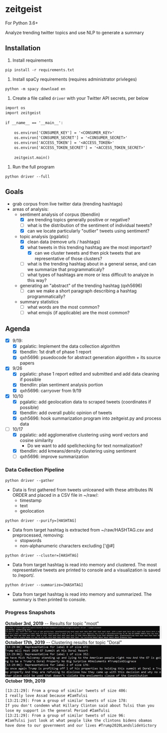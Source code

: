 # zeitgeist
For Python 3.6+

Analyze trending twitter topics and use NLP to generate a summary

## Installation

1. Install requirements
```
pip install -r requirements.txt
```
1. Install spaCy requirements (requires administrator privleges)
```
python -m spacy download en
```
1. Create a file called `driver` with your Twitter API secrets, per below
```
import os
import zeitgeist

if __name__ == '__main__':
    
    os.environ['CONSUMER_KEY'] = '<CONSUMER_KEY>'
    os.environ['CONSUMER_SECRET'] = '<CONSUMER_SECRET>'
    os.environ['ACCESS_TOKEN'] = '<ACCESS_TOKEN>'
    os.environ['ACCESS_TOKEN_SECRET'] = '<ACCESS_TOKEN_SECRET>'
    
    zeitgeist.main()
```
1. Run the full program
```
python driver --full
```

## Goals

- grab corpus from live twitter data (trending hashtags)
- areas of analysis:
    - sentiment analysis of corpus (tbendlin)
        - [x] are trending topics generally positive or negative?
        - [ ] what is the distribution of the sentiment of individual tweets?
        - [x] can we locate particularly "outlier" tweets using sentiment?
    - topic analysis (pgalatic)
        - [x] clean data (remove urls / hashtags)
        - [x] what tweets in this trending hashtag are the most important?
            - [x] can we cluster tweets and then pick tweets that are representative of those clusters?
        - [ ] what is the trending hashtag about in a general sense, and can we summarize that programmaticaly?
        - [ ] what types of hashtags are more or less difficult to analyze in this way?
    - generating an "abstract" of the trending hashtag (qxh5696)
        - [ ] can we make a short paragraph describing a hashtag programmatically?
    - summary statistics
        - [ ] what words are the most common?
        - [ ] what emojis (if applicable) are the most common?
        
## Agenda

- [x] 9/19:
    - [x] pgalatic: Implement the data collection algorithm
    - [x] tbendlin: 1st draft of phase 1 report
    - [x] qxh5696: psuedocode for abstract generation algorithm + its source papers
- [x] 9/26
    - [x] pgalatic: phase 1 report edited and submitted and add data cleaning if possible
    - [x] tbendlin: plan sentiment analysis portion
    - [x] qxh5696: carryover from 9/19
- [x] 10/10
    - [x] pgalatic: add geolocation data to scraped tweets (coordinates if possible)
    - [x] tbendlin: add overall public opinion of tweets
    - [x] qxh5696: hook summarization program into zeitgeist.py and process data
- [ ] 10/17
    - [x] pgalatic: add agglomerative clustering using word vectors and cosine similarity
        - Do we want to add spellchecking for text normalization?
    - [x] tbendlin: add kmeans/density clustering using sentiment
    - [ ] qxh5696: improve summarization
    
### Data Collection Pipeline

```
python driver --gather
```
* Data is first gathered from tweets unlceaned with these attributes IN ORDER and placed in a CSV file in ~/raw/:
    * timestamp
    * text
    * geolocation
```
python driver --purify=[HASHTAG]
```
* Data from target hashtag is extracted from ~/raw/HASHTAG.csv and preprocessed, removing:
    * stopwords
    * non-alphanumeric characters excluding ['@#]
```
python driver --cluster=[HASHTAG]
```
* Data from target hashtag is read into memory and clustered. The most representative tweets are printed to console and a visualization is saved to /report/.
```
python driver --summarize=[HASHTAG]
```
* Data from target hashtag is read into memory and summarized. The summary is then printed to console.

### Progress Snapshots

**October 3rd, 2019** -- Results for topic "moot"
![Results for topic "moot"](sample/snapshot_0.png)
**October 17th, 2019** -- Clustering results for topic "Doral"
![Initial clustering results](sample/snapshot_1.png)
**October 19th, 2019**
```
[13:21:29]: From a group of similar tweets of size 406:
I really love Assad because #IamTulsi
[13:21:29]: From a group of similar tweets of size 178:
If you don't condemn what Hillary Clinton said about Tulsi than you lose my support in the general Period #IamTulsi
[13:21:29]: From a group of similar tweets of size 96:
#IamTulsi just look at what people like the clintons bidens obamas have done to our government and our lives #Trump2020LandslideVictory
```

